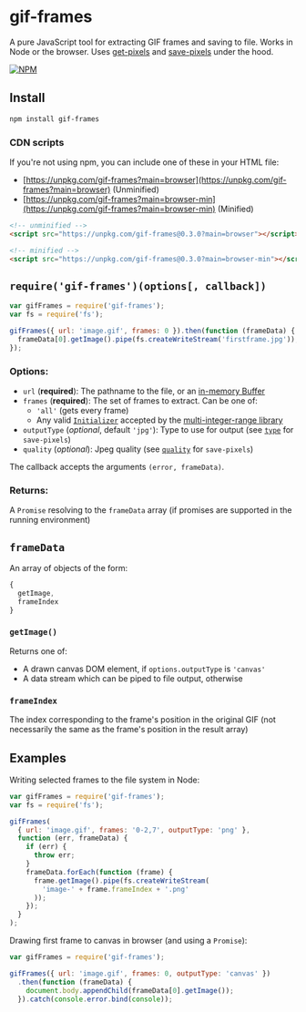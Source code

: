 # gif-frames

A pure JavaScript tool for extracting GIF frames and saving to file. Works in Node or the browser. Uses [get-pixels](https://github.com/scijs/get-pixels) and [save-pixels](https://github.com/scijs/save-pixels) under the hood.

[![NPM](https://nodei.co/npm/gif-frames.png)](https://npmjs.org/package/gif-frames)

## Install

```bash
npm install gif-frames
```

### CDN scripts

If you're not using npm, you can include one of these in your HTML file:

* [https://unpkg.com/gif-frames?main=browser](https://unpkg.com/gif-frames?main=browser) (Unminified)
* [https://unpkg.com/gif-frames?main=browser-min](https://unpkg.com/gif-frames?main=browser-min) (Minified)

```html
<!-- unminified -->
<script src="https://unpkg.com/gif-frames@0.3.0?main=browser"></script>

<!-- minified -->
<script src="https://unpkg.com/gif-frames@0.3.0?main=browser-min"></script>
```

## `require('gif-frames')(options[, callback])`

```javascript
var gifFrames = require('gif-frames');
var fs = require('fs');

gifFrames({ url: 'image.gif', frames: 0 }).then(function (frameData) {
  frameData[0].getImage().pipe(fs.createWriteStream('firstframe.jpg'));
});
```

### Options:

* `url` (**required**): The pathname to the file, or an [in-memory Buffer](http://nodejs.org/api/buffer.html)
* `frames` (**required**): The set of frames to extract. Can be one of:
  - `'all'` (gets every frame)
  - Any valid [`Initializer`](https://github.com/smikitky/node-multi-integer-range#initializers) accepted by the [multi-integer-range library](https://github.com/smikitky/node-multi-integer-range)
* `outputType` (*optional*, default `'jpg'`): Type to use for output (see [`type`](https://github.com/scijs/save-pixels#requiresave-pixelsarray-type-options) for `save-pixels`)
* `quality` (*optional*): Jpeg quality (see [`quality`](https://github.com/scijs/save-pixels#requiresave-pixelsarray-type-options) for `save-pixels`)

The callback accepts the arguments `(error, frameData)`.

### Returns:

A `Promise` resolving to the `frameData` array (if promises are supported in the running environment)

## `frameData`

An array of objects of the form:

```javascript
{
  getImage,
  frameIndex
}
```

### `getImage()`

Returns one of:
* A drawn canvas DOM element, if `options.outputType` is `'canvas'`
* A data stream which can be piped to file output, otherwise

###  `frameIndex`

The index corresponding to the frame's position in the original GIF (not necessarily the same as the frame's position in the result array)

## Examples

Writing selected frames to the file system in Node:

```javascript
var gifFrames = require('gif-frames');
var fs = require('fs');

gifFrames(
  { url: 'image.gif', frames: '0-2,7', outputType: 'png' },
  function (err, frameData) {
    if (err) {
      throw err;
    }
    frameData.forEach(function (frame) {
      frame.getImage().pipe(fs.createWriteStream(
        'image-' + frame.frameIndex + '.png'
      ));
    });
  }
);
```

Drawing first frame to canvas in browser (and using a `Promise`):

```javascript
var gifFrames = require('gif-frames');

gifFrames({ url: 'image.gif', frames: 0, outputType: 'canvas' })
  .then(function (frameData) {
    document.body.appendChild(frameData[0].getImage());
  }).catch(console.error.bind(console));
```
